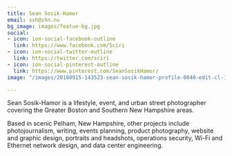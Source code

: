 ```yaml
---
title: Sean Sosik-Hamor
email: ssh@shn.nu
bg_image: images/featue-bg.jpg
social:
- icon: ion-social-facebook-outline
  link: https://www.facebook.com/Sciri
- icon: ion-social-twitter-outline
  link: https://twitter.com/sciri
- icon: ion-social-pinterest-outline
  link: https://www.pinterest.com/SeanSosikHamor/
image: "/images/20180915-143523-sean-sosik-hamor-profile-0040-edit-cl-1080.jpg"

---
```

Sean Sosik-Hamor is a lifestyle, event, and urban street photographer covering the Greater Boston and Southern New Hampshire areas.

Based in scenic Pelham, New Hampshire, other projects include photojournalism, writing, events planning, product photography, website and graphic design, portraits and headshots, operations security, Wi-Fi and Ethernet network design, and data center engineering.